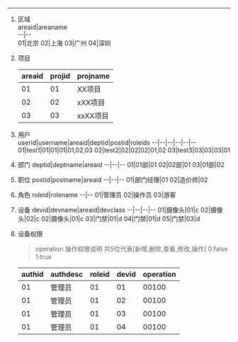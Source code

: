 --- 

1. 区域  
    areaid|areaname  
    --|--  
    01|北京
    02|上海
    03|广州
    04|深圳

2. 项目    

    areaid|projid|projname
    --|--|--
    01|01|XX项目
    02|02|xXX项目
    03|03|xxXX项目

2. 用户        
    userid|username|areaid|deptid|postid|roleids
    --|--|--|--|--|--
    01|test1|01|01|01|01,02,03
    02|test2|02|02|02|01,02
    03|test3|03|03|03|01

3. 部门
    deptid|deptname|areaid
    --|--|--
    01|01部|01
    02|02部|01
    03|01部|02

4. 职位
    postid|postname|areaid
    --|--|--
    01|部门经理|01
    02|造价师|02

5. 角色
    roleid|rolename
    --|--
    01|管理员
    02|操作员
    03|游客

6. 设备
    devid|devname|areaid|devclass
    --|--|--|--
    01|摄像头|01|c
    02|摄像头|02|c
    02|摄像头|01|c
    03|门禁|01|d
    04|门禁|01|d
    05|门禁|03|d

7. 设备权限
    >  operation 操作权限说明 共5位代表[新增,删除,查看,修改,操作] 0:false 1:true 

    authid|authdesc|roleid|devid|operation
    --|--|--|--|--
    01|管理员|01|01|00100
    01|管理员|01|02|00100
    01|管理员|01|03|00100
    01|管理员|01|04|00100
